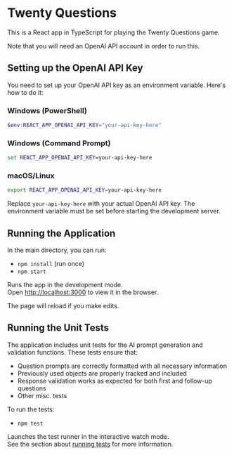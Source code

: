 # Twenty Questions

This is a React app in TypeScript for playing the Twenty Questions game.

Note that you will need an OpenAI API account in order to run this.

## Setting up the OpenAI API Key

You need to set up your OpenAI API key as an environment variable. Here's how to do it:

### Windows (PowerShell)
```powershell
$env:REACT_APP_OPENAI_API_KEY="your-api-key-here"
```

### Windows (Command Prompt)
```cmd
set REACT_APP_OPENAI_API_KEY=your-api-key-here
```

### macOS/Linux
```bash
export REACT_APP_OPENAI_API_KEY=your-api-key-here
```

Replace `your-api-key-here` with your actual OpenAI API key. The environment variable must be set before starting the development server.

## Running the Application

In the main directory, you can run:

- `npm install` (run once)
- `npm start`

Runs the app in the development mode.\
Open [http://localhost:3000](http://localhost:3000) to view it in the browser.

The page will reload if you make edits.

## Running the Unit Tests
The application includes unit tests for the AI prompt generation and validation functions. These tests ensure that:

- Question prompts are correctly formatted with all necessary information
- Previously used objects are properly tracked and included
- Response validation works as expected for both first and follow-up questions
- Other misc. tests

To run the tests:

- `npm test`

Launches the test runner in the interactive watch mode.\
See the section about [running tests](https://facebook.github.io/create-react-app/docs/running-tests) for more information.